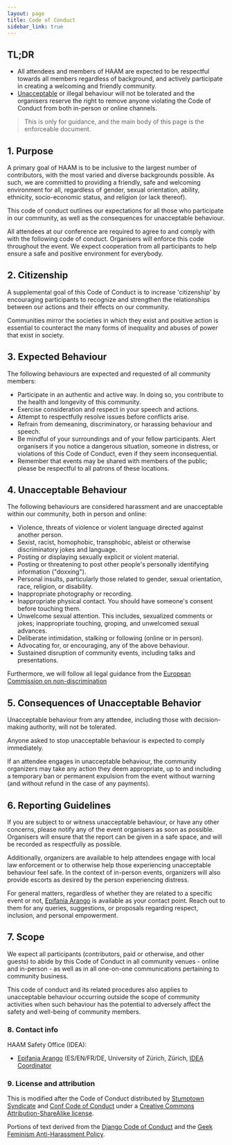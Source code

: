 ```yaml
---
layout: page
title: Code of Conduct
sidebar_link: true
---
```


## TL;DR

- All attendees and members of HAAM are expected to be respectful towards all members regardless of background, and actively participate in creating a welcoming and friendly community.
- [Unacceptable](#4-unacceptable-behaviour) or illegal behaviour will not be tolerated and the organisers reserve the right to remove anyone violating the Code of Conduct from both in-person or online channels.
<!-- - If at any point you feel unsafe or the code of conduct is violated, please contact any of the following [HAAM members](#8-contact-info) who will deal with any issues respectfully and anonymously, as required. -->

> This is only for guidance, and the main body of this page is the enforceable document.

## 1. Purpose

A primary goal of HAAM is to be inclusive to the largest number of contributors, with the most varied and diverse backgrounds possible. As such, we are committed to providing a friendly, safe and welcoming environment for all, regardless of gender, sexual orientation, ability, ethnicity, socio-economic status, and religion (or lack thereof).

This code of conduct outlines our expectations for all those who participate in our community, as well as the consequences for unacceptable behaviour.

All attendees at our conference are required to agree to and comply with with the following code of conduct. Organisers will enforce this code throughout the event. We expect cooperation from all participants to help ensure a safe and positive environment for everybody.

## 2. Citizenship

A supplemental goal of this Code of Conduct is to increase 'citizenship' by encouraging participants to recognize and strengthen the relationships between our actions and their effects on our community.

Communities mirror the societies in which they exist and positive action is essential to counteract the many forms of inequality and abuses of power that exist in society.

<!-- If you see someone who is making an extra effort to ensure our community is welcoming, friendly, and encourages all participants to contribute to the fullest extent, we want to know (either in person, Slack, or email - see section 8). -->

## 3. Expected Behaviour

The following behaviours are expected and requested of all community members:

- Participate in an authentic and active way. In doing so, you contribute to the health and longevity of this community.
- Exercise consideration and respect in your speech and actions.
- Attempt to respectfully resolve issues before conflicts arise.
- Refrain from demeaning, discriminatory, or harassing behaviour and speech.
- Be mindful of your surroundings and of your fellow participants. Alert organisers if you notice a dangerous situation, someone in distress, or violations of this Code of Conduct, even if they seem inconsequential.
- Remember that events may be shared with members of the public; please be respectful to all patrons of these locations.

## 4. Unacceptable Behaviour

The following behaviours are considered harassment and are unacceptable within our community, both in person and online:

- Violence, threats of violence or violent language directed against another person.
- Sexist, racist, homophobic, transphobic, ableist or otherwise discriminatory jokes and language.
- Posting or displaying sexually explicit or violent material.
- Posting or threatening to post other people's personally identifying information ("doxxing").
- Personal insults, particularly those related to gender, sexual orientation, race, religion, or disability.
- Inappropriate photography or recording.
- Inappropriate physical contact. You should have someone's consent before touching them.
- Unwelcome sexual attention. This includes, sexualized comments or jokes; inappropriate touching, groping, and unwelcomed sexual advances.
- Deliberate intimidation, stalking or following (online or in person).
- Advocating for, or encouraging, any of the above behaviour.
- Sustained disruption of community events, including talks and presentations.

Furthermore, we will follow all legal guidance from the [European Commission on non-discrimination](https://fra.europa.eu/sites/default/files/fra_uploads/fra-2018-handbook-non-discrimination-law-2018_en.pdf)

## 5. Consequences of Unacceptable Behavior

Unacceptable behaviour from any attendee, including those with decision-making authority, will not be tolerated.

Anyone asked to stop unacceptable behaviour is expected to comply immediately.

If an attendee engages in unacceptable behaviour, the community organizers may take any action they deem appropriate, up to and including a temporary ban or permanent expulsion from the event without warning (and without refund in the case of any payments).

## 6. Reporting Guidelines

If you are subject to or witness unacceptable behaviour, or have any other concerns, please notify any of the event organisers <!--(see section 8)-->as soon as possible. Organisers will ensure that the report can be given in a safe space, and will be recorded as respectfully as possible.

Additionally, organizers are available to help attendees engage with local law enforcement or to otherwise help those experiencing unacceptable behaviour feel safe. In the context of in-person events, organizers will also provide escorts as desired by the person experiencing distress.

For general matters, regardless of whether they are related to a specific event or not, [Epifania Arango](mailto:epifaniarango@gmail.com) is available as your contact point. Reach out to them for any queries, suggestions, or proposals regarding respect, inclusion, and personal empowerment.

## 7. Scope

We expect all participants (contributors, paid or otherwise, and other guests) to abide by this Code of Conduct in all community venues - online and in-person - as well as in all one-on-one communications pertaining to community business.

This code of conduct and its related procedures also applies to unacceptable behaviour occurring outside the scope of community activities when such behaviour has the potential to adversely affect the safety and well-being of community members.

### 8. Contact info

HAAM Safety Office (IDEA):

- [Epifania Arango](mailto:epifaniarango@gmail.com) (ES/EN/FR/DE, University of Zürich, Zürich, [IDEA Coordinator](/steering_committee.md#idea-inclusion-diversity-equity-and-accessibility-coordinator-new)

### 9. License and attribution

This is modified after the Code of Conduct distributed by [Stumptown Syndicate](http://stumptownsyndicate.org) and [Conf Code of Conduct](https://confcodeofconduct.com/) under a [Creative Commons Attribution-ShareAlike license](http://creativecommons.org/licenses/by-sa/3.0/). 

Portions of text derived from the [Django Code of Conduct](https://www.djangoproject.com/conduct/) and the [Geek Feminism Anti-Harassment Policy](http://geekfeminism.wikia.com/wiki/Conference_anti-harassment/Policy).

